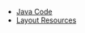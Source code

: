  - [Java Code](./app/src/main/java/com/example/pckosek/customviews_04) <br>
 - [Layout Resources](./app/src/main/res/layout)